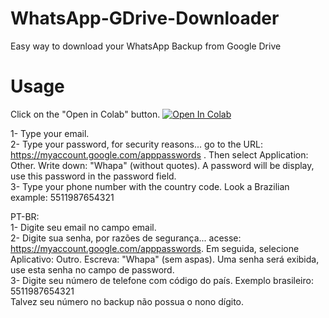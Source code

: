 # WhatsApp-GDrive-Downloader
Easy way to download your WhatsApp Backup from Google Drive

# Usage
Click on the "Open in Colab" button.
<a href="https://colab.research.google.com/github/limontec/WhatsApp-GDrive-Downloader/blob/master/WGDD.ipynb" target="_parent\"><img src="https://colab.research.google.com/assets/colab-badge.svg" alt="Open In Colab"/></a>

1- Type your email.<br />
2- Type your password, for security reasons... go to the URL: https://myaccount.google.com/apppasswords . Then select Application: Other. Write down: "Whapa" (without quotes). A password will be display, use this password in the password field.<br />
3- Type your phone number with the country code. Look a Brazilian example: 5511987654321

PT-BR:<br />
1- Digite seu email no campo email.<br />
2- Digite sua senha, por razões de segurança... acesse: https://myaccount.google.com/apppasswords. Em seguida, selecione Aplicativo: Outro. Escreva: "Whapa" (sem aspas). Uma senha será exibida, use esta senha no campo de password.<br />
3- Digite seu número de telefone com código do país. Exemplo brasileiro: 5511987654321<br />
Talvez seu número no backup não possua o nono dígito.

